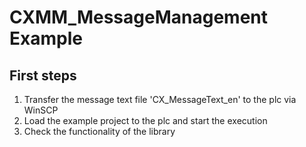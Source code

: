 # CXMM_MessageManagement Example

## First steps

1. Transfer the message text file 'CX_MessageText_en' to the plc via WinSCP
2. Load the example project to the plc and start the execution
3. Check the functionality of the library
